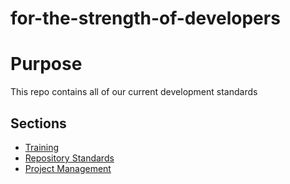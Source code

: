# for-the-strength-of-developers

# Purpose
This repo contains all of our current development standards

## Sections

- [Training](./Training.md)
- [Repository Standards](./repositoryStandards.md)
- [Project Management](./ProjectMangement.md)
